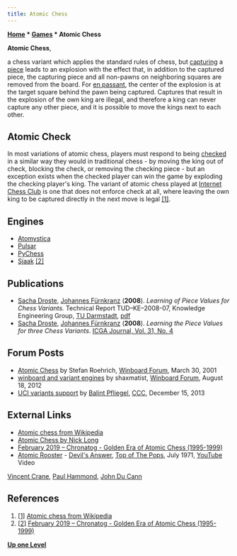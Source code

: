 ```yaml
---
title: Atomic Chess
---
```

**[Home](Home "Home") * [Games](Games "Games") * Atomic Chess**

**Atomic Chess**,

a chess variant which applies the standard rules of chess, but [capturing](Captures "Captures") a [piece](Pieces "Pieces") leads to an explosion with the effect that, in addition to the captured piece, the capturing piece and all non-pawns on neighboring squares are removed from the board. For [en passant](En_passant "En passant"), the center of the explosion is at the target square behind the pawn being captured. Captures that result in the explosion of the own king are illegal, and therefore a king can never capture any other piece, and it is possible to move the kings next to each other.

## Atomic Check

In most variations of atomic chess, players must respond to being [checked](Check "Check") in a similar way they would in traditional chess - by moving the king out of check, blocking the check, or removing the checking piece - but an exception exists when the checked player can win the game by exploding the checking player's king. The variant of atomic chess played at [Internet Chess Club](index.php?title=Internet_Chess_Club&action=edit&redlink=1 "Internet Chess Club (page does not exist)") is one that does not enforce check at all, where leaving the own king to be captured directly in the next move is legal <a id="cite-note-1" href="#cite-ref-1">[1]</a>.

## Engines

- [Atomystica](index.php?title=Atomystica&action=edit&redlink=1 "Atomystica (page does not exist)")
- [Pulsar](Pulsar "Pulsar")
- [PyChess](PyChess "PyChess")
- [Sjaak](Sjaak "Sjaak") <a id="cite-note-2" href="#cite-ref-2">[2]</a>

## Publications

- [Sacha Droste](Sacha_Droste "Sacha Droste"), [Johannes Fürnkranz](Johannes_F%C3%BCrnkranz "Johannes Fürnkranz") (**2008**). *Learning of Piece Values for Chess Variants.* Technical Report TUD–KE–2008-07, Knowledge Engineering Group, [TU Darmstadt](Darmstadt_University_of_Technology "Darmstadt University of Technology"), [pdf](http://www.ke.tu-darmstadt.de/publications/reports/tud-ke-2008-07.pdf)
- [Sacha Droste](Sacha_Droste "Sacha Droste"), [Johannes Fürnkranz](Johannes_F%C3%BCrnkranz "Johannes Fürnkranz") (**2008**). *Learning the Piece Values for three Chess Variants*. [ICGA Journal, Vol. 31, No. 4](ICGA_Journal#31_4 "ICGA Journal")

## Forum Posts

- [Atomic Chess](http://www.open-aurec.com/wbforum/viewtopic.php?f=18&t=33464) by Stefan Roehrich, [Winboard Forum](Computer_Chess_Forums "Computer Chess Forums"), March 30, 2001
- [winboard and variant engines](http://www.open-aurec.com/wbforum/viewtopic.php?f=2&t=52529) by shaxmatist, [Winboard Forum](Computer_Chess_Forums "Computer Chess Forums"), August 18, 2012
- [UCI variants support](http://www.talkchess.com/forum/viewtopic.php?t=50498) by [Balint Pfliegel](Balint_Pfliegel "Balint Pfliegel"), [CCC](CCC "CCC"), December 15, 2013

## External Links

- [Atomic chess from Wikipedia](https://en.wikipedia.org/wiki/Atomic_chess)
- [Atomic Chess by Nick Long](http://www.nicklong.net/chess/atomic/)
- [February 2019 – Chronatog - Golden Era of Atomic Chess (1995-1999)](https://chronatog.com/2019/02/)
- [Atomic Rooster](Category:Atomic_Rooster "Category:Atomic Rooster") - [Devil's Answer](https://en.wikipedia.org/wiki/In_Hearing_of_Atomic_Rooster), [Top of The Pops](https://en.wikipedia.org/wiki/Top_of_the_Pops), July 1971, [YouTube](https://en.wikipedia.org/wiki/YouTube) Video

[Vincent Crane](https://en.wikipedia.org/wiki/Vincent_Crane), [Paul Hammond](Category:Paul_Hammond "Category:Paul Hammond"), [John Du Cann](Category:John_Du_Cann "Category:John Du Cann")

## References

1. <a id="cite-ref-1" href="#cite-note-1">[1]</a> [Atomic chess from Wikipedia](https://en.wikipedia.org/wiki/Atomic_chess)
1. <a id="cite-ref-2" href="#cite-note-2">[2]</a> [February 2019 – Chronatog - Golden Era of Atomic Chess (1995-1999)](https://chronatog.com/2019/02/)

**[Up one Level](Games "Games")**

